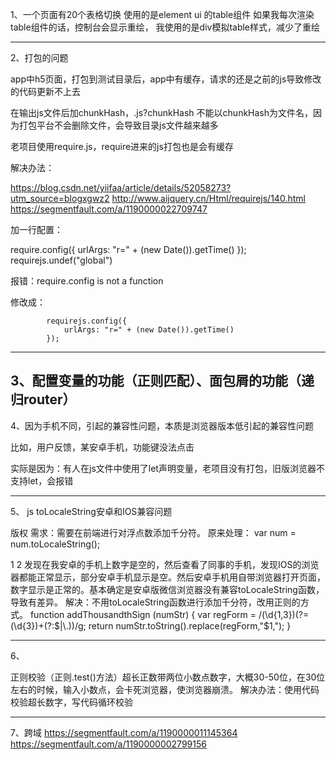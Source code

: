 1、一个页面有20个表格切换
使用的是element ui 的table组件
如果我每次渲染table组件的话，控制台会显示重绘，
我使用的是div模拟table样式，减少了重绘

--------------------------------------------------------------------------------

2、打包的问题

app中h5页面，打包到测试目录后，app中有缓存，请求的还是之前的js导致修改的代码更新不上去

在输出js文件后加chunkHash，.js?chunkHash
不能以chunkHash为文件名，因为打包平台不会删除文件，会导致目录js文件越来越多


老项目使用require.js，require进来的js打包也是会有缓存

解决办法：

https://blog.csdn.net/yiifaa/article/details/52058273?utm_source=blogxgwz2
http://www.aijquery.cn/Html/requirejs/140.html
https://segmentfault.com/a/1190000022709747

加一行配置：

require.config({
  urlArgs: "r=" + (new Date()).getTime()
});
requirejs.undef("global")

报错：require.config is not a function

修改成：

            requirejs.config({
                urlArgs: "r=" + (new Date()).getTime()
            });


--------------------------------------------------------------------------------

3、配置变量的功能（正则匹配）、面包屑的功能（递归router）
--------------------------------------------------------------------------------
4、因为手机不同，引起的兼容性问题，本质是浏览器版本低引起的兼容性问题

比如，用户反馈，某安卓手机，功能键没法点击

实际是因为：有人在js文件中使用了let声明变量，老项目没有打包，旧版浏览器不支持let，会报错


--------------------------------------------------------------------------------

5、
js toLocaleString安卓和IOS兼容问题

版权
需求：需要在前端进行对浮点数添加千分符。
原来处理：
var num = num.toLocaleString();


1
2
发现在我安卓的手机上数字是空的，然后查看了同事的手机，发现IOS的浏览器都能正常显示，部分安卓手机显示是空。然后安卓手机用自带浏览器打开页面，数字显示是正常的。基本确定是安卓版微信浏览器没有兼容toLocaleString函数，导致有差异。
解决：不用toLocaleString函数进行添加千分符，改用正则的方式。
function addThousandthSign (numStr)  {
    var regForm = /(\d{1,3})(?=(\d{3})+(?:$|\.))/g;
    return numStr.toString().replace(regForm,"$1,");
}

--------------------------------------------------------------------------------
6、

正则校验（正则.test()方法）超长正数带两位小数点数字，大概30-50位，在30位左右的时候，输入小数点，会卡死浏览器，使浏览器崩溃。
解决办法：使用代码校验超长数字，写代码循环校验

--------------------------------------------------------------------------------
7、跨域
https://segmentfault.com/a/1190000011145364
https://segmentfault.com/a/1190000002799156
